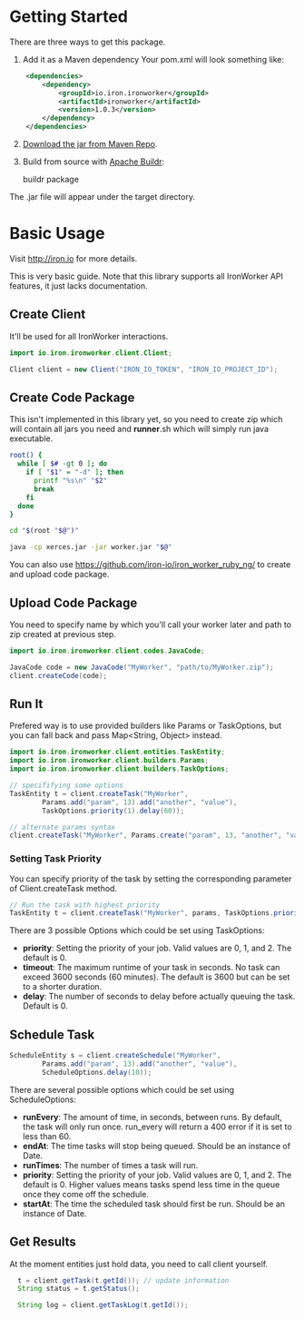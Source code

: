 Getting Started
===============

There are three ways to get this package.

1. Add it as a Maven dependency
   Your pom.xml will look something like:

```xml
    <dependencies>
        <dependency>
            <groupId>io.iron.ironworker</groupId>
            <artifactId>ironworker</artifactId>
            <version>1.0.3</version>
        </dependency>
    </dependencies>
```

2. [Download the jar from Maven Repo](http://search.maven.org/#search%7Cga%7C1%7Cg%3A%22io.iron.ironworker%22).

3. Build from source with [Apache Buildr](http://buildr.apache.org):

    buildr package

The .jar file will appear under the target directory.


# Basic Usage

Visit http://iron.io for more details.

This is very basic guide. Note that this library supports all IronWorker API features, it just lacks documentation. 

## Create Client

It'll be used for all IronWorker interactions.

```java
import io.iron.ironworker.client.Client;

Client client = new Client("IRON_IO_TOKEN", "IRON_IO_PROJECT_ID");
```

## Create Code Package

This isn't implemented in this library yet, so you need to create zip which will contain all jars you need and __runner__.sh which will simply run java executable.

```sh
root() {
  while [ $# -gt 0 ]; do
    if [ "$1" = "-d" ]; then
      printf "%s\n" "$2"
      break
    fi
  done
}

cd "$(root "$@")"

java -cp xerces.jar -jar worker.jar "$@"

```

You can also use https://github.com/iron-io/iron_worker_ruby_ng/ to create and upload code package.

## Upload Code Package

You need to specify name by which you'll call your worker later and path to zip created at previous step.

```java
import io.iron.ironworker.client.codes.JavaCode;

JavaCode code = new JavaCode("MyWorker", "path/to/MyWorker.zip");
client.createCode(code);
```

## Run It

Prefered way is to use provided builders like Params or TaskOptions, but you can fall back and pass Map&lt;String, Object&gt; instead.

```java
import io.iron.ironworker.client.entities.TaskEntity;
import io.iron.ironworker.client.builders.Params;
import io.iron.ironworker.client.builders.TaskOptions;

// specififying some options
TaskEntity t = client.createTask("MyWorker",
        Params.add("param", 13).add("another", "value"),
        TaskOptions.priority(1).delay(60));

// alternate params syntax
client.createTask("MyWorker", Params.create("param", 13, "another", "value"));
```

### Setting Task Priority

You can specify priority of the task by setting the corresponding parameter of Client.createTask method.

```java
// Run the task with highest priority
TaskEntity t = client.createTask("MyWorker", params, TaskOptions.priority(2));
```

There are 3 possible Options which could be set using TaskOptions:

  - **priority**: Setting the priority of your job. Valid values are 0, 1, and 2. The default is 0.
  - **timeout**: The maximum runtime of your task in seconds. No task can exceed 3600 seconds (60 minutes). The default is 3600 but can be set to a shorter duration.
  - **delay**: The number of seconds to delay before actually queuing the task. Default is 0.

## Schedule Task

```java
ScheduleEntity s = client.createSchedule("MyWorker",
        Params.add("param", 13).add("another", "value"),
        ScheduleOptions.delay(10));
```

There are several possible options which could be set using ScheduleOptions:

  - **runEvery**: The amount of time, in seconds, between runs. By default, the task will only run once. run_every will return a 400 error if it is set to less than 60.
  - **endAt**: The time tasks will stop being queued. Should be an instance of Date.
  - **runTimes**: The number of times a task will run.
  - **priority**: Setting the priority of your job. Valid values are 0, 1, and 2. The default is 0. Higher values means tasks spend less time in the queue once they come off the schedule.
  - **startAt**: The time the scheduled task should first be run. Should be an instance of Date.

## Get Results

At the moment entities just hold data, you need to call client yourself.

```java
  t = client.getTask(t.getId()); // update information
  String status = t.getStatus();

  String log = client.getTaskLog(t.getId()); 
```
